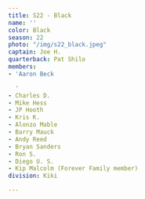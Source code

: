 ```yaml
---
title: S22 - Black
name: ''
color: Black
season: 22
photo: "/img/s22_black.jpeg"
captain: Joe H.
quarterback: Pat Shilo
members:
- 'Aaron Beck

  '
- Charles D.
- Mike Hess
- JP Hooth
- Kris K.
- Alonzo Mable
- Barry Mauck
- Andy Reed
- Bryan Sanders
- Ron S.
- Diego U. S.
- Kip Malcolm (Forever Family member)
division: Kiki

---
```

